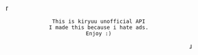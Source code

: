 <p align="left"><b><samp>「</samp></b></p>
  <p align="center">
    <samp>
      This is kiryuu unofficial API<br>
      I made this because i hate ads.<br>
      Enjoy :) <br>
    </samp>
  </p>
<p align="right"><b><samp>」</samp></b></p>